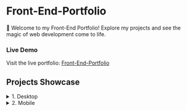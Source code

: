# Front-End-Portfolio

🌟 Welcome to my Front-End Portfolio! Explore my projects and see the magic of web development come to life.

### Live Demo
Visit the live portfolio: [Front-End-Portfolio](https://maxwell999b.github.io/Front-End-Portfolio/)

## Projects Showcase

<details>
  <summary>1. Desktop</summary>

  ### Dark Mode
  <img src="https://github.com/Maxwell999b/Front-End-Portfolio/blob/main/screenshot/maxwell999b.github.io_Front-End-Portfolio%20dark_mode.png" alt="Dark Mode" width="300"/>

  ### Light Mode
  <img src="https://github.com/Maxwell999b/Front-End-Portfolio/blob/main/screenshot/maxwell999b.github.io_Front-End-Portfolio%20white_mode.png" alt="Light Mode" width="300"/>
</details>

<details>
  <summary>2. Mobile</summary>

  ### Dark Mode
  <img src="https://github.com/Maxwell999b/Front-End-Portfolio/blob/main/screenshot/maxwell999b.github.io_Front-End-Portfolio_(Samsung%20Galaxy%20S8+)dark_mode.png" alt="Dark Mode" width="300"/>

  ### Light Mode
  <img src="https://github.com/Maxwell999b/Front-End-Portfolio/blob/main/screenshot/maxwell999b.github.io_Front-End-Portfolio_(Samsung%20Galaxy%20S8+)%20white_mode.png" alt="Light Mode" width="300"/>
</details>
